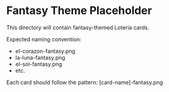 # Fantasy Theme Placeholder
This directory will contain fantasy-themed Lotería cards.

Expected naming convention:
- el-corazon-fantasy.png
- la-luna-fantasy.png
- el-sol-fantasy.png
- etc.

Each card should follow the pattern: [card-name]-fantasy.png
